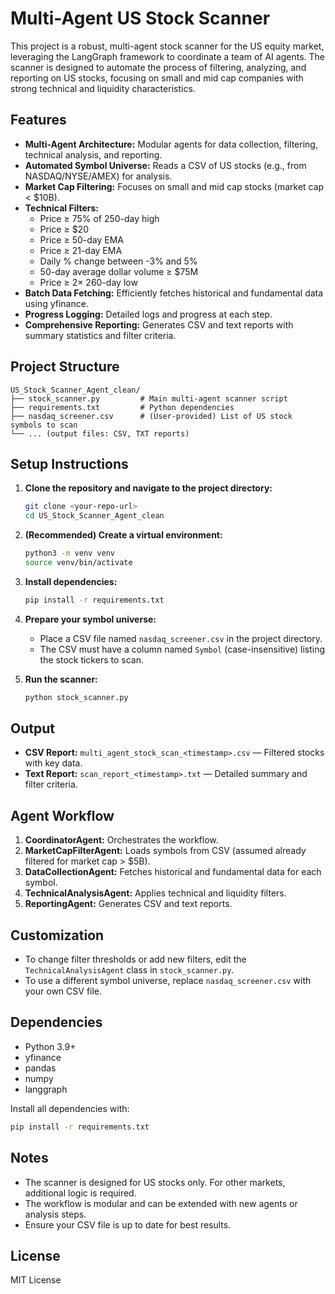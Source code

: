 # Multi-Agent US Stock Scanner

This project is a robust, multi-agent stock scanner for the US equity market, leveraging the LangGraph framework to coordinate a team of AI agents. The scanner is designed to automate the process of filtering, analyzing, and reporting on US stocks, focusing on small and mid cap companies with strong technical and liquidity characteristics.

## Features
- **Multi-Agent Architecture:** Modular agents for data collection, filtering, technical analysis, and reporting.
- **Automated Symbol Universe:** Reads a CSV of US stocks (e.g., from NASDAQ/NYSE/AMEX) for analysis.
- **Market Cap Filtering:** Focuses on small and mid cap stocks (market cap < $10B).
- **Technical Filters:**
  - Price ≥ 75% of 250-day high
  - Price ≥ $20
  - Price ≥ 50-day EMA
  - Price ≥ 21-day EMA
  - Daily % change between -3% and 5%
  - 50-day average dollar volume ≥ $75M
  - Price ≥ 2× 260-day low
- **Batch Data Fetching:** Efficiently fetches historical and fundamental data using yfinance.
- **Progress Logging:** Detailed logs and progress at each step.
- **Comprehensive Reporting:** Generates CSV and text reports with summary statistics and filter criteria.

## Project Structure

```
US_Stock_Scanner_Agent_clean/
├── stock_scanner.py         # Main multi-agent scanner script
├── requirements.txt         # Python dependencies
├── nasdaq_screener.csv      # (User-provided) List of US stock symbols to scan
└── ... (output files: CSV, TXT reports)
```

## Setup Instructions

1. **Clone the repository and navigate to the project directory:**
   ```sh
   git clone <your-repo-url>
   cd US_Stock_Scanner_Agent_clean
   ```

2. **(Recommended) Create a virtual environment:**
   ```sh
   python3 -m venv venv
   source venv/bin/activate
   ```

3. **Install dependencies:**
   ```sh
   pip install -r requirements.txt
   ```

4. **Prepare your symbol universe:**
   - Place a CSV file named `nasdaq_screener.csv` in the project directory.
   - The CSV must have a column named `Symbol` (case-insensitive) listing the stock tickers to scan.

5. **Run the scanner:**
   ```sh
   python stock_scanner.py
   ```

## Output
- **CSV Report:** `multi_agent_stock_scan_<timestamp>.csv` — Filtered stocks with key data.
- **Text Report:** `scan_report_<timestamp>.txt` — Detailed summary and filter criteria.

## Agent Workflow
1. **CoordinatorAgent:** Orchestrates the workflow.
2. **MarketCapFilterAgent:** Loads symbols from CSV (assumed already filtered for market cap > $5B).
3. **DataCollectionAgent:** Fetches historical and fundamental data for each symbol.
4. **TechnicalAnalysisAgent:** Applies technical and liquidity filters.
5. **ReportingAgent:** Generates CSV and text reports.

## Customization
- To change filter thresholds or add new filters, edit the `TechnicalAnalysisAgent` class in `stock_scanner.py`.
- To use a different symbol universe, replace `nasdaq_screener.csv` with your own CSV file.

## Dependencies
- Python 3.9+
- yfinance
- pandas
- numpy
- langgraph

Install all dependencies with:
```sh
pip install -r requirements.txt
```

## Notes
- The scanner is designed for US stocks only. For other markets, additional logic is required.
- The workflow is modular and can be extended with new agents or analysis steps.
- Ensure your CSV file is up to date for best results.

## License
MIT License

